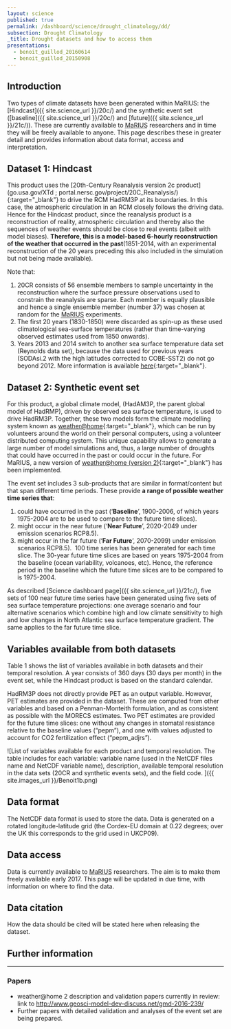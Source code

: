 ```yaml
---
layout: science
published: true
permalink: /dashboard/science/drought_climatology/dd/
subsection: Drought Climatology
_title: Drought datasets and how to access them
presentations:
  - benoit_guillod_20160614
  - benoit_guillod_20150908
---
```

## Introduction

Two types of climate datasets have been generated within MaRIUS: the [Hindcast]({{ site.science_url }}/20c/) and the synthetic event set ([baseline]({{ site.science_url }}/20c/) and [future]({{ site.science_url }}/21c/)). These are currently available to <abbr title="Managing the Risks, Impacts and Uncertainties of drought and water Scarcity">MaRIUS</abbr> researchers and in time they will be freely available to anyone. This page describes these in greater detail and provides information about data format, access and interpretation.

## Dataset 1: Hindcast

This product uses the [20th-Century Reanalysis version 2c product](go.usa.gov/XTd ; portal.nersc.gov/project/20C_Reanalysis/){:target="_blank"} to drive the RCM HadRM3P at its boundaries. In this case, the atmospheric circulation in an RCM closely follows the driving data. Hence for the Hindcast product, since the reanalysis product is a reconstruction of reality, atmospheric circulation and thereby also the sequences of weather events should be close to real events (albeit with model biases). **Therefore, this is a model-based 6-hourly reconstruction of the weather that occurred in the past**(1851-2014, with an experimental reconstruction of the 20 years preceding this also included in the simulation but not being made available).

Note that:
1. 20CR consists of 56 ensemble members to sample uncertainty in the reconstruction where the surface pressure observations used to constrain the reanalysis are sparse. Each member is equally plausible and hence a single ensemble member (number 37) was chosen at random for the <abbr title="Managing the Risks, Impacts and Uncertainties of drought and water Scarcity">MaRIUS</abbr> experiments.
2. The first 20 years (1830-1850) were discarded as spin-up as these used climatological sea-surface temperatures (rather than time-varying observed estimates used from 1850 onwards).
3. Years 2013 and 2014 switch to another sea surface temperature data set (Reynolds data set), because the data used for previous years (SODAsi.2 with the high latitudes corrected to COBE-SST2) do not go beyond 2012. More information is available [here](http://www.esrl.noaa.gov/psd/data/gridded/data.20thC_ReanV2c.html){:target="_blank"}. 

## Dataset 2: Synthetic event set

For this product, a global climate model, (HadAM3P, the parent global model of HadRMP), driven by observed sea surface temperature, is used to drive HadRM3P. Together, these two models form the climate modelling system known as [weather@home](http://www.climateprediction.net/weatherathome/){:target="_blank"},  which can be run by volunteers around the world on their personal computers, using a volunteer distributed computing system. This unique capability allows to generate a large number of model simulations and, thus, a large number of droughts that could have occurred in the past or could occur in the future. For MaRIUS, a new version of [weather@home (version 2)](http://www.climateprediction.net/weatherathome/){:target="_blank"}  has been implemented.

The event set includes 3 sub-products that are similar in format/content but that span different time periods. These provide **a range of possible weather time series that**: 

1. could have occurred in the past (‘**Baseline**’, 1900-2006, of which years 1975-2004 are to be used to compare to the future time slices).
2. might occur in the near future (‘**Near Future**’, 2020-2049 under emission scenarios RCP8.5).
3. might occur in the far future (‘**Far Future**’, 2070-2099) under emission scenarios RCP8.5). 
100 time series has been generated for each time slice. The 30-year future time slices are based on years 1975-2004 from the baseline (ocean variability, volcanoes, etc). Hence, the reference period in the baseline which the future time slices are to be compared to is 1975-2004.

As described [Science dashboard page]({{ site.science_url }}/21c/), five sets of 100 near future time series have been generated using five sets of sea surface temperature projections: one average scenario and four alternative scenarios which combine high and low climate sensitivity to high and low changes in North Atlantic sea surface temperature gradient. The same applies to the far future time slice.

## Variables available from both datasets

Table 1 shows the list of variables available in both datasets and their temporal resolution. A year consists of 360 days (30 days per month) in the event set, while the Hindcast product is based on the standard calendar.

HadRM3P does not directly provide PET as an output variable. However, PET estimates are provided in the dataset. These are computed from other variables and based on a Penman-Monteith formulation, and as consistent as possible with the MORECS estimates. Two PET estimates are provided for the future time slices: one without any changes in stomatal resistance relative to the baseline values (“pepm”), and one with values adjusted to account for CO2 fertilization effect (“pepm_adjrs”).

![List of variables available for each product and temporal resolution. The table includes for each variable: variable name (used in the NetCDF files name and NetCDF variable name), description, available temporal resolution in the data sets (20CR and synthetic events sets), and the field code. ]({{ site.images_url }}/Benoit1b.png)

## Data format

The NetCDF data format is used to store the data. Data is generated on a rotated longitude-latitude grid (the Cordex-EU domain at 0.22 degrees; over the UK this corresponds to the grid used in UKCP09). 

## Data access

Data is currently available to <abbr title="Managing the Risks, Impacts and Uncertainties of drought and water Scarcity">MaRIUS</abbr> researchers. The aim is to make them freely available early 2017. This page will be updated in due time, with information on where to find the data.

## Data citation

How the data should be cited will be stated here when releasing the dataset.

## Further information

<hr>

### Papers

* weather@home 2 description and validation papers currently in review: link to http://www.geosci-model-dev-discuss.net/gmd-2016-239/
* Further papers with detailed validation and analyses of the event set are being prepared.
